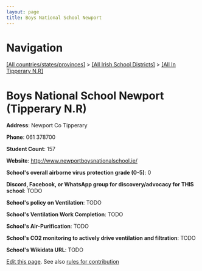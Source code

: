 ```yaml
---
layout: page
title: Boys National School Newport
---
```

# Navigation

[[All countries/states/provinces]](../../..) > [[All Irish School Districts]](../..) > [[All In Tipperary N.R]](..)

# Boys National School Newport (Tipperary N.R)

**Address**: Newport Co Tipperary

**Phone**: 061 378700

**Student Count**: 157

**Website**: <http://www.newportboysnationalschool.ie/>

**School's overall airborne virus protection grade (0-5)**: 0

**Discord, Facebook, or WhatsApp group for discovery/advocacy for THIS school**: TODO

**School's policy on Ventilation**: TODO

**School's Ventilation Work Completion**: TODO

**School's Air-Purification**: TODO

**School's CO2 monitoring to actively drive ventilation and filtration**: TODO

**School's Wikidata URL**: TODO


[Edit this page](https://github.com/ventilate-schools/Ireland/edit/main/./Tipperary_N.R/Boys_National_School_Newport.md). See also [rules for contribution](../../../contribution-rules/)